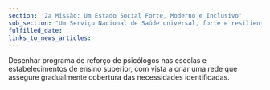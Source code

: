 ```yaml
---
section: '2a Missão: Um Estado Social Forte, Moderno e Inclusivo'
sub_section: "Um Serviço Nacional de Saúde universal, forte e resiliente"
fulfilled_date:
links_to_news_articles:
---
```


Desenhar programa de reforço de psicólogos nas escolas e estabelecimentos de ensino superior, com vista a criar uma rede que assegure gradualmente cobertura das necessidades identificadas.